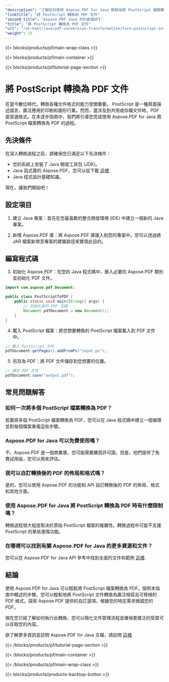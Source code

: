 ```yaml
---
"description": "了解如何使用 Aspose.PDF for Java 輕鬆地將 PostScript 檔案轉換為 PDF。按照我們的逐步指南進行無縫文件格式轉換。"
"linktitle": "將 PostScript 轉換為 PDF 文件"
"second_title": "Aspose.PDF Java PDF處理API"
"title": "將 PostScript 轉換為 PDF 文件"
"url": "/zh-hant/java/pdf-conversion-transformation/turn-postscript-into-pdf-files/"
"weight": 23
---
```


{{< blocks/products/pf/main-wrap-class >}}

{{< blocks/products/pf/main-container >}}

{{< blocks/products/pf/tutorial-page-section >}}

# 將 PostScript 轉換為 PDF 文件


在當今數位時代，轉換各種文件格式的能力至關重要。 PostScript 是一種頁面描述語言，廣泛應用於印刷和圖形行業。然而，當涉及到共用或存檔文件時，PDF 是首選格式。在本逐步指南中，我們將引導您完成使用 Aspose.PDF for Java 將 PostScript 檔案轉換為 PDF 的過程。 

## 先決條件

在深入轉換過程之前，請確保您已滿足以下先決條件：

- 您的系統上安裝了 Java 開發工具包 (JDK)。
- Java 函式庫的 Aspose.PDF。您可以從下載 [這裡](https://releases。aspose.com/pdf/java/).
- Java 程式設計基礎知識。

現在，讓我們開始吧！

## 設定項目

1. 建立 Java 專案：首先在您最喜歡的整合開發環境 (IDE) 中建立一個新的 Java 專案。

2. 新增 Aspose.PDF 庫：將 Aspose.PDF 庫匯入到您的專案中。您可以透過將 JAR 檔案新增至專案的建置路徑來實現此目的。

## 編寫程式碼

3. 初始化 Aspose.PDF：在您的 Java 程式碼中，匯入必要的 Aspose.PDF 類別並初始化 PDF 文件。

```java
import com.aspose.pdf.Document;

public class PostScriptToPDF {
    public static void main(String[] args) {
        // 初始化新的 PDF 文檔
        Document pdfDocument = new Document();
    }
}
```

4. 載入 PostScript 檔案：將您想要轉換的 PostScript 檔案載入到 PDF 文件中。

```java
// 載入 PostScript 文件
pdfDocument.getPages().addFromPs("input.ps");
```

5. 另存為 PDF：將 PDF 文件儲存到您想要的位置。

```java
// 儲存 PDF 文件
pdfDocument.save("output.pdf");
```

## 常見問題解答

### 如何一次將多個 PostScript 檔案轉換為 PDF？

若要將多個 PostScript 檔案轉換為 PDF，您可以在 Java 程式碼中建立一個循環並對每個檔案重複這些步驟。

### Aspose.PDF for Java 可以免費使用嗎？

不，Aspose.PDF 是一個商業庫，您可能需要購買許可證。但是，他們提供了免費試用版，您可以用來評估。

### 我可以自訂轉換後的 PDF 的佈局和格式嗎？

是的，您可以使用 Aspose.PDF 的功能和 API 自訂轉換後的 PDF 的佈局、格式和其他方面。

### 使用 Aspose.PDF for Java 將 PostScript 轉換為 PDF 時有什麼限制嗎？

轉換過程很大程度取決於原始 PostScript 檔案的複雜性。轉換過程中可能不支援 PostScript 的某些進階功能。

### 在哪裡可以找到有關 Aspose.PDF for Java 的更多資源和文件？

您可以在 Aspose.PDF for Java API 參考中找到全面的文件和範例 [這裡](https://reference。aspose.com/pdf/java/).

## 結論

使用 Aspose.PDF for Java 可以輕鬆將 PostScript 檔案轉換為 PDF。按照本指南中概述的步驟，您可以輕鬆地將 PostScript 文件轉換為廣泛相容且可移植的 PDF 格式。探索 Aspose.PDF 提供的自訂選項，根據您的特定需求微調您的 PDF。

現在您已經了解如何執行此轉換，您可以簡化文件管理流程並確保更廣泛的受眾可以存取您的內容。

欲了解更多資訊並訪問 Aspose.PDF for Java 文檔，請訪問 [這裡](https://reference。aspose.com/pdf/java/).

{{< /blocks/products/pf/tutorial-page-section >}}

{{< /blocks/products/pf/main-container >}}

{{< /blocks/products/pf/main-wrap-class >}}

{{< blocks/products/products-backtop-button >}}
